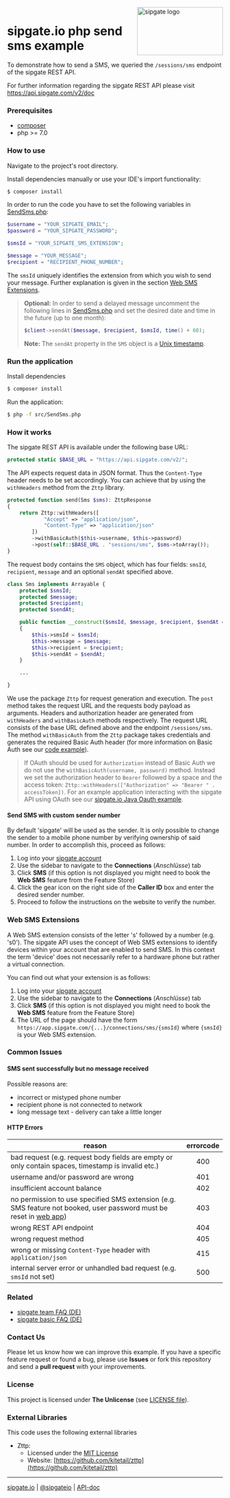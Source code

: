 <img src="https://www.sipgatedesign.com/wp-content/uploads/wort-bildmarke_positiv_2x.jpg" alt="sipgate logo" title="sipgate" align="right" height="112" width="200"/>

# sipgate.io php send sms example

To demonstrate how to send a SMS, we queried the `/sessions/sms` endpoint of the sipgate REST API.

For further information regarding the sipgate REST API please visit https://api.sipgate.com/v2/doc

### Prerequisites

-   [composer](https://getcomposer.org)
-   php >= 7.0

### How to use

Navigate to the project's root directory.

Install dependencies manually or use your IDE's import functionality:

```bash
$ composer install
```

In order to run the code you have to set the following variables in [SendSms.php](./src/SendSms.php):

```php
$username = "YOUR_SIPGATE_EMAIL";
$password = "YOUR_SIPGATE_PASSWORD";

$smsId = "YOUR_SIPGATE_SMS_EXTENSION";

$message = "YOUR_MESSAGE";
$recipient = "RECIPIENT_PHONE_NUMBER";
```

The `smsId` uniquely identifies the extension from which you wish to send your message. Further explanation is given in the section [Web SMS Extensions](#web-sms-extensions).

> **Optional:**
> In order to send a delayed message uncomment the following lines in [SendSms.php](./src/SendSms.php) and set the desired date and time in the future (up to one month):
>
> ```php
> $client->sendAt($message, $recipient, $smsId, time() + 60);
> ```
>
> **Note:** The `sendAt` property in the `SMS` object is a [Unix timestamp](https://www.unixtimestamp.com/).

### Run the application

Install dependencies

```bash
$ composer install
```

Run the application:

```bash
$ php -f src/SendSms.php
```

### How it works

The sipgate REST API is available under the following base URL:

```php
protected static $BASE_URL = "https://api.sipgate.com/v2/";
```

The API expects request data in JSON format. Thus the `Content-Type` header needs to be set accordingly. You can achieve that by using the `withHeaders` method from the `Zttp` library.

```php
protected function send(Sms $sms): ZttpResponse
{
    return Zttp::withHeaders([
            "Accept" => "application/json",
            "Content-Type" => "application/json"
        ])
        ->withBasicAuth($this->username, $this->password)
        ->post(self::$BASE_URL . "sessions/sms", $sms->toArray());
}
```

The request body contains the `SMS` object, which has four fields: `smsId`, `recipient`, `message` and an optional `sendAt` specified above.

```php
class Sms implements Arrayable {
    protected $smsId;
    protected $message;
    protected $recipient;
    protected $sendAt;

    public function __construct($smsId, $message, $recipient, $sendAt = null)
    {
        $this->smsId = $smsId;
        $this->message = $message;
        $this->recipient = $recipient;
        $this->sendAt = $sendAt;
    }

    ...

}
```

We use the package `Zttp` for request generation and execution. The `post` method takes the request URL and the requests body payload as arguments. Headers and authorization header  are generated from `withHeaders` and `withBasicAuth` methods respectively. The request URL consists of the base URL defined above and the endpoint `/sessions/sms`. The method `withBasicAuth` from the `Zttp` package takes credentials and generates the required Basic Auth header (for more information on Basic Auth see our [code example](https://github.com/sipgate-io/sipgateio-basicauth-java)).

> If OAuth should be used for `Authorization` instead of Basic Auth we do not use the `withBasicAuth(username, password)` method. Instead we set the authorization header to `Bearer` followed by a space and the access token: `Zttp::withHeaders(["Authorization" => "Bearer " . accessToken])`. For an example application interacting with the sipgate API using OAuth see our [sipgate.io Java Oauth example](https://github.com/sipgate-io/sipgateio-oauth-java).

#### Send SMS with custom sender number

By default 'sipgate' will be used as the sender. It is only possible to change the sender to a mobile phone number by verifying ownership of said number. In order to accomplish this, proceed as follows:

1. Log into your [sipgate account](https://app.sipgate.com/connections/sms)
2. Use the sidebar to navigate to the **Connections** (_Anschlüsse_) tab
3. Click **SMS** (if this option is not displayed you might need to book the **Web SMS** feature from the Feature Store)
4. Click the gear icon on the right side of the **Caller ID** box and enter the desired sender number.
5. Proceed to follow the instructions on the website to verify the number.

### Web SMS Extensions

A Web SMS extension consists of the letter 's' followed by a number (e.g. 's0'). The sipgate API uses the concept of Web SMS extensions to identify devices within your account that are enabled to send SMS. In this context the term 'device' does not necessarily refer to a hardware phone but rather a virtual connection.

You can find out what your extension is as follows:

1. Log into your [sipgate account](https://app.sipgate.com/connections/sms)
2. Use the sidebar to navigate to the **Connections** (_Anschlüsse_) tab
3. Click **SMS** (if this option is not displayed you might need to book the **Web SMS** feature from the Feature Store)
4. The URL of the page should have the form `https://app.sipgate.com/{...}/connections/sms/{smsId}` where `{smsId}` is your Web SMS extension.

### Common Issues

#### SMS sent successfully but no message received

Possible reasons are:

- incorrect or mistyped phone number
- recipient phone is not connected to network
- long message text - delivery can take a little longer

#### HTTP Errors

| reason                                                                                                                                              | errorcode |
| --------------------------------------------------------------------------------------------------------------------------------------------------- | :-------: |
| bad request (e.g. request body fields are empty or only contain spaces, timestamp is invalid etc.)                                                  |    400    |
| username and/or password are wrong                                                                                                                  |    401    |
| insufficient account balance                                                                                                                        |    402    |
| no permission to use specified SMS extension (e.g. SMS feature not booked, user password must be reset in [web app](https://app.sipgate.com/login)) |    403    |
| wrong REST API endpoint                                                                                                                             |    404    |
| wrong request method                                                                                                                                |    405    |
| wrong or missing `Content-Type` header with `application/json`                                                                                      |    415    |
| internal server error or unhandled bad request (e.g. `smsId` not set)                                                                               |    500    |

### Related

- [sipgate team FAQ (DE)](https://teamhelp.sipgate.de/hc/de)
- [sipgate basic FAQ (DE)](https://basicsupport.sipgate.de/hc/de)

### Contact Us

Please let us know how we can improve this example.
If you have a specific feature request or found a bug, please use **Issues** or fork this repository and send a **pull request** with your improvements.

### License

This project is licensed under **The Unlicense** (see [LICENSE file](./LICENSE)).

### External Libraries

This code uses the following external libraries

- Zttp:
  - Licensed under the [MIT License](https://opensource.org/licenses/MIT)
  - Website: [https://github.com/kitetail/zttp](https://github.com/kitetail/zttp)

---

[sipgate.io](https://www.sipgate.io) | [@sipgateio](https://twitter.com/sipgateio) | [API-doc](https://api.sipgate.com/v2/doc)
